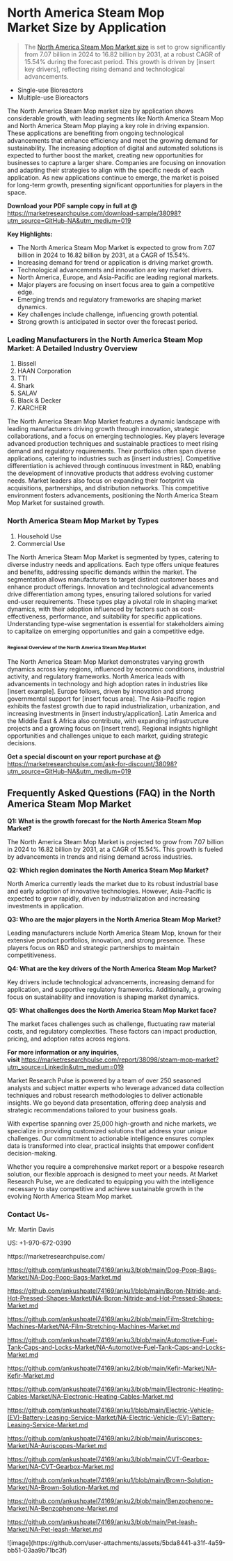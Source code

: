 <h1>North America Steam Mop Market&nbsp;Size by Application</h1><blockquote><p>The <a href="https://marketresearchpulse.com/download-sample/38098?utm_source=GitHub-NA&amp;utm_medium=019">North America Steam Mop Market size</a> is set to grow significantly from 7.07 billion in 2024 to 16.82 billion by 2031, at a robust CAGR of 15.54% during the forecast period. This growth is driven by [insert key drivers], reflecting rising demand and technological advancements.</p></blockquote><ul><li>Single-use Bioreactors <li> Multiple-use Bioreactors</li></ul><p>The North America Steam Mop market size by application shows considerable growth, with leading segments like North America Steam Mop and North America Steam Mop playing a key role in driving expansion. These applications are benefiting from ongoing technological advancements that enhance efficiency and meet the growing demand for sustainability. The increasing adoption of digital and automated solutions is expected to further boost the market, creating new opportunities for businesses to capture a larger share. Companies are focusing on innovation and adapting their strategies to align with the specific needs of each application. As new applications continue to emerge, the market is poised for long-term growth, presenting significant opportunities for players in the space.</p><p><strong>Download your PDF sample copy in full at @ </strong><a href="https://marketresearchpulse.com/download-sample/38098?utm_source=GitHub-NA&amp;utm_medium=019">https://marketresearchpulse.com/download-sample/38098?utm_source=GitHub-NA&amp;utm_medium=019</a></p><p><strong>Key Highlights: </strong></p><ul><li>The North America Steam Mop Market is expected to grow from 7.07 billion in 2024 to 16.82 billion by 2031, at a CAGR of 15.54%.</li><li>Increasing demand for trend or application is driving market growth.</li><li>Technological advancements and innovation are key market drivers.</li><li>North America, Europe, and Asia-Pacific are leading regional markets.</li><li>Major players are focusing on insert focus area to gain a competitive edge.</li><li>Emerging trends and regulatory frameworks are shaping market dynamics.</li><li>Key challenges include challenge, influencing growth potential.</li><li>Strong growth is anticipated in sector over the forecast period.</li></ul><h3>Leading Manufacturers in the North America Steam Mop Market: A Detailed Industry Overview</h3><ol><li>Bissell</li><li>HAAN Corporation</li><li>TTI</li><li>Shark</li><li>SALAV</li><li>Black & Decker</li><li>KARCHER</li></ol><div class="flex max-w-full flex-col flex-grow"><div class="min-h-8 text-message flex w-full flex-col items-end gap-2 whitespace-normal break-words [.text-message+&amp;]:mt-5" dir="auto" data-message-author-role="assistant" data-message-id="fd8432e4-4910-450d-b182-61b7bfb0a01f" data-message-model-slug="gpt-4o"><div class="flex w-full flex-col gap-1 empty:hidden first:pt-[3px]"><div class="markdown prose w-full break-words dark:prose-invert light"><p>The North America Steam Mop Market features a dynamic landscape with leading manufacturers driving growth through innovation, strategic collaborations, and a focus on emerging technologies. Key players leverage advanced production techniques and sustainable practices to meet rising demand and regulatory requirements. Their portfolios often span diverse applications, catering to industries such as [insert industries]. Competitive differentiation is achieved through continuous investment in R&amp;D, enabling the development of innovative products that address evolving customer needs. Market leaders also focus on expanding their footprint via acquisitions, partnerships, and distribution networks. This competitive environment fosters advancements, positioning the North America Steam Mop Market for sustained growth.</p></div></div></div></div><h3>North America Steam Mop Market by Types</h3><ol><li>Household Use <li> Commercial Use</li></ol><div class="flex max-w-full flex-col flex-grow"><div class="min-h-8 text-message flex w-full flex-col items-end gap-2 whitespace-normal break-words [.text-message+&amp;]:mt-5" dir="auto" data-message-author-role="assistant" data-message-id="084470be-0bb7-4664-bddf-5156b4f41249" data-message-model-slug="gpt-4o-mini"><div class="flex w-full flex-col gap-1 empty:hidden first:pt-[3px]"><div class="markdown prose w-full break-words dark:prose-invert light"><p>The North America Steam Mop Market is segmented by types, catering to diverse industry needs and applications. Each type offers unique features and benefits, addressing specific demands within the market. The segmentation allows manufacturers to target distinct customer bases and enhance product offerings. Innovation and technological advancements drive differentiation among types, ensuring tailored solutions for varied end-user requirements. These types play a pivotal role in shaping market dynamics, with their adoption influenced by factors such as cost-effectiveness, performance, and suitability for specific applications. Understanding type-wise segmentation is essential for stakeholders aiming to capitalize on emerging opportunities and gain a competitive edge.</p></div></div></div></div><h3><span style="font-size: 11px;">Regional Overview of the North America Steam Mop Market</span></h3><div class="flex max-w-full flex-col flex-grow"><div class="min-h-8 text-message flex w-full flex-col items-end gap-2 whitespace-normal break-words [.text-message+&amp;]:mt-5" dir="auto" data-message-author-role="assistant" data-message-id="e9038762-ce64-4e30-91c9-9bd413514231" data-message-model-slug="gpt-4o-mini"><div class="flex w-full flex-col gap-1 empty:hidden first:pt-[3px]"><div class="markdown prose w-full break-words dark:prose-invert light"><p>The North America Steam Mop Market demonstrates varying growth dynamics across key regions, influenced by economic conditions, industrial activity, and regulatory frameworks. North America leads with advancements in technology and high adoption rates in industries like [insert example]. Europe follows, driven by innovation and strong governmental support for [insert focus area]. The Asia-Pacific region exhibits the fastest growth due to rapid industrialization, urbanization, and increasing investments in [insert industry/application]. Latin America and the Middle East &amp; Africa also contribute, with expanding infrastructure projects and a growing focus on [insert trend]. Regional insights highlight opportunities and challenges unique to each market, guiding strategic decisions.</p></div></div></div></div><p><strong>Get a special discount on your report purchase at @ </strong><a href="https://marketresearchpulse.com/ask-for-discount/38098?utm_source=GitHub-NA&amp;utm_medium=019">https://marketresearchpulse.com/ask-for-discount/38098?utm_source=GitHub-NA&amp;utm_medium=019</a></p><h2>Frequently Asked Questions (FAQ) in the North America Steam Mop Market</h2><p><strong>Q1: What is the growth forecast for the North America Steam Mop Market?</strong></p><p>The North America Steam Mop Market is projected to grow from 7.07 billion in 2024 to 16.82 billion by 2031, at a CAGR of 15.54%. This growth is fueled by advancements in trends and rising demand across industries.</p><p><strong>Q2: Which region dominates the North America Steam Mop Market?</strong></p><p>North America currently leads the market due to its robust industrial base and early adoption of innovative technologies. However, Asia-Pacific is expected to grow rapidly, driven by industrialization and increasing investments in application.</p><p><strong>Q3: Who are the major players in the North America Steam Mop Market?</strong></p><p>Leading manufacturers include North America Steam Mop, known for their extensive product portfolios, innovation, and strong presence. These players focus on R&amp;D and strategic partnerships to maintain competitiveness.</p><p><strong>Q4: What are the key drivers of the North America Steam Mop Market?</strong></p><p>Key drivers include technological advancements, increasing demand for application, and supportive regulatory frameworks. Additionally, a growing focus on sustainability and innovation is shaping market dynamics.</p><p><strong>Q5: What challenges does the North America Steam Mop Market face?</strong></p><p>The market faces challenges such as challenge, fluctuating raw material costs, and regulatory complexities. These factors can impact production, pricing, and adoption rates across regions.</p><p><strong>For more information or any inquiries, visit&nbsp;</strong><a href="https://marketresearchpulse.com/report/38098/steam-mop-market?utm_source=Linkedin&utm_medium=019">https://marketresearchpulse.com/report/38098/steam-mop-market?utm_source=Linkedin&utm_medium=019</a></p><p>Market Research Pulse is powered by a team of over 250 seasoned analysts and subject matter experts who leverage advanced data collection techniques and robust research methodologies to deliver actionable insights. We go beyond data presentation, offering deep analysis and strategic recommendations tailored to your business goals.</p><p>With expertise spanning over 25,000 high-growth and niche markets, we specialize in providing customized solutions that address your unique challenges. Our commitment to actionable intelligence ensures complex data is transformed into clear, practical insights that empower confident decision-making.</p><p>Whether you require a comprehensive market report or a bespoke research solution, our flexible approach is designed to meet your needs. At Market Research Pulse, we are dedicated to equipping you with the intelligence necessary to stay competitive and achieve sustainable growth in the evolving North America Steam Mop market.</p><h3><strong>Contact Us-</strong></h3><p>Mr. Martin Davis</p><p>US: +1-970-672-0390</p><p>https://marketresearchpulse.com/</p><p><a href="https://github.com/ankushpatel74169/anku3/blob/main/Dog-Poop-Bags-Market/NA-Dog-Poop-Bags-Market.md">https://github.com/ankushpatel74169/anku3/blob/main/Dog-Poop-Bags-Market/NA-Dog-Poop-Bags-Market.md</a></p><p><a href="https://github.com/ankushpatel74169/anku1/blob/main/Boron-Nitride-and-Hot-Pressed-Shapes-Market/NA-Boron-Nitride-and-Hot-Pressed-Shapes-Market.md">https://github.com/ankushpatel74169/anku1/blob/main/Boron-Nitride-and-Hot-Pressed-Shapes-Market/NA-Boron-Nitride-and-Hot-Pressed-Shapes-Market.md</a></p><p><a href="https://github.com/ankushpatel74169/anku2/blob/main/Film-Stretching-Machines-Market/NA-Film-Stretching-Machines-Market.md">https://github.com/ankushpatel74169/anku2/blob/main/Film-Stretching-Machines-Market/NA-Film-Stretching-Machines-Market.md</a></p><p><a href="https://github.com/ankushpatel74169/anku3/blob/main/Automotive-Fuel-Tank-Caps-and-Locks-Market/NA-Automotive-Fuel-Tank-Caps-and-Locks-Market.md">https://github.com/ankushpatel74169/anku3/blob/main/Automotive-Fuel-Tank-Caps-and-Locks-Market/NA-Automotive-Fuel-Tank-Caps-and-Locks-Market.md</a></p><p><a href="https://github.com/ankushpatel74169/anku2/blob/main/Kefir-Market/NA-Kefir-Market.md">https://github.com/ankushpatel74169/anku2/blob/main/Kefir-Market/NA-Kefir-Market.md</a></p><p><a href="https://github.com/ankushpatel74169/anku3/blob/main/Electronic-Heating-Cables-Market/NA-Electronic-Heating-Cables-Market.md">https://github.com/ankushpatel74169/anku3/blob/main/Electronic-Heating-Cables-Market/NA-Electronic-Heating-Cables-Market.md</a></p><p><a href="https://github.com/ankushpatel74169/anku1/blob/main/Electric-Vehicle-(EV)-Battery-Leasing-Service-Market/NA-Electric-Vehicle-(EV)-Battery-Leasing-Service-Market.md">https://github.com/ankushpatel74169/anku1/blob/main/Electric-Vehicle-(EV)-Battery-Leasing-Service-Market/NA-Electric-Vehicle-(EV)-Battery-Leasing-Service-Market.md</a></p><p><a href="https://github.com/ankushpatel74169/anku2/blob/main/Auriscopes-Market/NA-Auriscopes-Market.md">https://github.com/ankushpatel74169/anku2/blob/main/Auriscopes-Market/NA-Auriscopes-Market.md</a></p><p><a href="https://github.com/ankushpatel74169/anku3/blob/main/CVT-Gearbox-Market/NA-CVT-Gearbox-Market.md">https://github.com/ankushpatel74169/anku3/blob/main/CVT-Gearbox-Market/NA-CVT-Gearbox-Market.md</a></p><p><a href="https://github.com/ankushpatel74169/anku1/blob/main/Brown-Solution-Market/NA-Brown-Solution-Market.md">https://github.com/ankushpatel74169/anku1/blob/main/Brown-Solution-Market/NA-Brown-Solution-Market.md</a></p><p><a href="https://github.com/ankushpatel74169/anku2/blob/main/Benzophenone-Market/NA-Benzophenone-Market.md">https://github.com/ankushpatel74169/anku2/blob/main/Benzophenone-Market/NA-Benzophenone-Market.md</a></p><p><a href="https://github.com/ankushpatel74169/anku3/blob/main/Pet-leash-Market/NA-Pet-leash-Market.md">https://github.com/ankushpatel74169/anku3/blob/main/Pet-leash-Market/NA-Pet-leash-Market.md</a></p>
![image](https://github.com/user-attachments/assets/5bda8441-a31f-4a59-bb51-03aa9b71bc3f)
